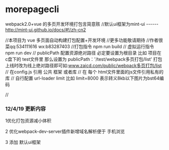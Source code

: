 # morepagecli
webpack2.0+vue 的多页开发环境打包言简意赅
//默认ui框架为mint-ui ------  http://mint-ui.github.io/docs/#!/zh-cn2

//本项目为 vue 多页面自动构建打包配置+开发环境  //更多功能敬请期待 //作者很菜qq:534111616 wx:b83287403
//打包指令 npm run build
// 虚拟运行指令 npm run dev
// publicPath 配置资源绝对路径 必定要设置为根目录 比如 项目在 c盘下的 test文件里
    那么设置为 publicPath：'/test/webpack多页打包/list' 打包上线时改为线上绝对路径即可如:www.zaicd.com/public/webpack多页打包/list
                          // 在config.js 引用 公共 框架 或者库
// 在 每个 html文件里面的js文件引用私有的库
// 自行配置 url-loader limit 比如 limit=8000 表示转义8kb以下图片为bst64编码

// <h3>12/4/19 更新内容</h3> 
<p>1优化打包资源减小体积 </p>
<p>2 优化webpack-dev-server插件新增域名解析便于 手机浏览</p>
<p>3 添加 默认ui框架</p>
